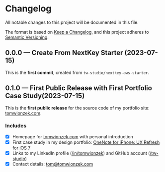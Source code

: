 # Changelog

All notable changes to this project will be documented in this file.

The format is based on [Keep a Changelog](https://keepachangelog.com/en/1.0.0/), and this project adheres to [Semantic Versioning](https://semver.org/spec/v2.0.0.html).

## 0.0.0 — Create From NextKey Starter (2023-07-15)

This is the **first commit**, created from `tw-studio/nextkey-aws-starter`.

## 0.1.0 — First Public Release with First Portfolio Case Study(2023-07-15)

This is the **first public release** for the source code of my portfolio site: [tomwionzek.com](https://tomwionzek.com).

### Includes

- [x] Homepage for [tomwionzek.com](https://tomwionzek.com) with personal introduction
- [x] First case study in my design portfolio: [OneNote for iPhone: UX Refresh for iOS 7](https://tomwionzek.com/portfolio/onenote-iphone-ios-7-redesign)
- [x] Links to my LinkedIn profile ([/in/tomwionzek](https://linkedin.com/in/tomwionzek)) and GitHub account ([/tw-studio](https://github.com/tw-studio))
- [x] Contact details: [tom@tomwionzek.com](mailto:tom@tomwionzek.com)
